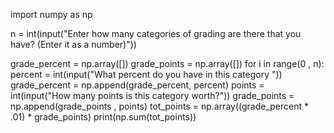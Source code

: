 import numpy as np



n = int(input("Enter how many categories of grading are there that you have? (Enter it as a number)"))

grade_percent =  np.array([])
grade_points = np.array([])
for i in range(0 , n):
    percent = int(input("What percent do you have in this category "))
    grade_percent = np.append(grade_percent, percent)
    points = int(input("How many points is this category worth?"))
    grade_points = np.append(grade_points , points)
tot_points = np.array((grade_percent * .01) * grade_points)
print(np.sum(tot_points))
